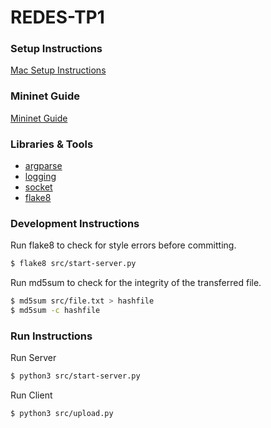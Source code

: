 # REDES-TP1

### Setup Instructions
[Mac Setup Instructions](/MAC_INSTALL.md)

### Mininet Guide
[Mininet Guide](/MININET_GUIDE.md)

### Libraries & Tools
- [argparse](https://docs.python.org/3/library/argparse.html)
- [logging](https://docs.python.org/3/library/logging.html)
- [socket](https://docs.python.org/3/library/socket.html)
- [flake8](https://flake8.pycqa.org/en/latest/)

### Development Instructions
Run flake8 to check for style errors before committing.
```bash
$ flake8 src/start-server.py
```

Run md5sum to check for the integrity of the transferred file.
```bash
$ md5sum src/file.txt > hashfile
$ md5sum -c hashfile
```

### Run Instructions
Run Server
```bash
$ python3 src/start-server.py
```

Run Client
```bash
$ python3 src/upload.py
```
